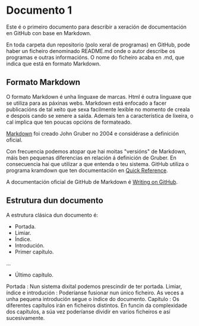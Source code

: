 # Documento 1

Este é o primeiro documento para describir a xeración de documentación en GitHub con base en Markdown.

En toda carpeta dun repositorio (polo xeral de programas) en GitHub, pode haber un ficheiro denominado README.md onde o autor describe os programas e outras informacións. O nome do ficheiro acaba en .md, que indica que está en formato Markdown.

## Formato Markdown

O formato Markdown é unha linguaxe de marcas. Html é outra linguaxe que se utiliza para as páxinas webs. Markdown está enfocado a facer publicacións de tal xeito que sexa facilmente lexible no momento de creala e despois cando se xenere a saída. Ademais ten a característica de lixeira, o cal implica que ten poucas opcións de formateado.

[Markdown](http://daringfireball.net/projects/markdown/) foi creado John Gruber no 2004 e considérase a definición oficial.

Con frecuencia podemos atopar que hai moitas "versións" de Markdown, máis ben pequenas diferencias en relación á definición de Gruber. En consecuencia hai que utilizar a que entenda o teu sistema. GitHub utiliza o programa kramdown que ten documentación en [Quick Reference](https://kramdown.gettalong.org/quickref.html).

A documentación oficial de GitHub de Markdown é [Writing on GitHub](https://help.github.com/categories/writing-on-github/).

## Estrutura dun documento

A estrutura clásica dun documento é:

* Portada.
* Limiar.
* Índice.
* Introdución.
* Primer capítulo.

...

* Último capítulo.

Portada
: Nun sistema dixital podemos prescindir de ter portada.
Limiar, índice e introdución
: Poderíanse fusionar nun único ficheiro. As veces a unha pequena introdución segue o índice do documento.
Capítulo
: Os diferentes capítulos irán en ficheiros distintos. En funcin da complexidade dos capítulos, a súa vez poderíanse dividir en varios ficheiros e así sucesivamente.




